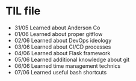 # TIL file

- 31/05 Learned about Anderson Co
- 01/06 Learned about proper gitflow
- 02/06 Learned about DevOps ideology 
- 03/06 Learned about CI/CD processes
- 04/06 Learned about Flask framework
- 05/06 Learned additional knowledge about git
- 06/06 Learned time management technics
- 07/06 Learned useful bash shortcuts